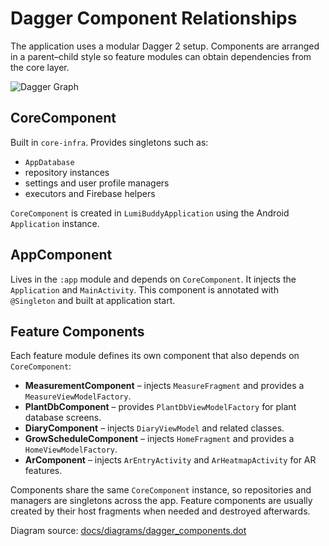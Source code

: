 # Dagger Component Relationships

The application uses a modular Dagger 2 setup. Components are arranged in a parent–child style so
feature modules can obtain dependencies from the core layer.

![Dagger Graph](../diagrams/dagger_components.png)

## CoreComponent

Built in `core-infra`. Provides singletons such as:

- `AppDatabase`
- repository instances
- settings and user profile managers
- executors and Firebase helpers

`CoreComponent` is created in `LumiBuddyApplication` using the Android `Application` instance.

## AppComponent

Lives in the `:app` module and depends on `CoreComponent`. It injects the `Application` and
`MainActivity`. This component is annotated with `@Singleton` and built at application start.

## Feature Components

Each feature module defines its own component that also depends on `CoreComponent`:

- **MeasurementComponent** – injects `MeasureFragment` and provides a `MeasureViewModelFactory`.
- **PlantDbComponent** – provides `PlantDbViewModelFactory` for plant database screens.
- **DiaryComponent** – injects `DiaryViewModel` and related classes.
- **GrowScheduleComponent** – injects `HomeFragment` and provides a `HomeViewModelFactory`.
- **ArComponent** – injects `ArEntryActivity` and `ArHeatmapActivity` for AR features.

Components share the same `CoreComponent` instance, so repositories and managers are singletons
across the app. Feature components are usually created by their host fragments when needed and
destroyed afterwards.

Diagram source: [docs/diagrams/dagger_components.dot](../diagrams/dagger_components.dot)